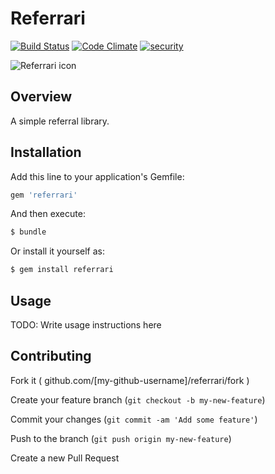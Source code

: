 # Referrari
[![Build Status](https://travis-ci.org/foxio/referrari.svg)](https://travis-ci.org/foxio/referrari)
[![Code Climate](https://codeclimate.com/github/foxio/referrari/badges/gpa.svg)](https://codeclimate.com/github/foxio/referrari)
[![security](https://hakiri.io/github/foxio/referrari/master.svg)](https://hakiri.io/github/foxio/referrari/master)

![Referrari icon](http://foxiowebsite.s3.amazonaws.com/wp-content/uploads/2014/10/referrari-logo-128.png)

## Overview

A simple referral library.

## Installation


Add this line to your application's Gemfile:

```bash
gem 'referrari'
```


And then execute:

```bash
$ bundle
```


Or install it yourself as:


```bash
$ gem install referrari
```

## Usage

TODO: Write usage instructions here


## Contributing

Fork it ( github.com/[my-github-username]/referrari/fork )

Create your feature branch (`git checkout -b my-new-feature`)

Commit your changes (`git commit -am 'Add some feature'`)

Push to the branch (`git push origin my-new-feature`)

Create a new Pull Request
